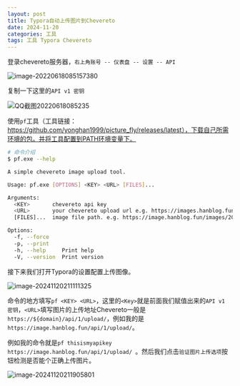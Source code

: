 ```yaml
---
layout: post
title: Typora自动上传图片到Chevereto
date: 2024-11-20
categories: 工具
tags: 工具 Typora Chevereto
---
```


登录chevereto服务器，`右上角账号 -- 仪表盘 -- 设置 -- API`

![image-20220618085157380](https://image.hanblog.fun/images/2024/11/20/3a71e2dec4f2c263db58cda6d2dcecc2.png)

复制一下这里的`API v1 密钥`

![QQ截图20220618085235](https://image.hanblog.fun/images/2024/11/20/3c9d7560e9812bb9c7d204073ccd41a6.png)

使用`pf`工具（工具链接：https://github.com/yonghan1999/picture_fly/releases/latest），下载自己所需环境的包。并将工具配置到PATH环境变量下。

~~~bash
# 命令介绍
$ pf.exe --help

A simple chevereto image upload tool.

Usage: pf.exe [OPTIONS] <KEY> <URL> [FILES]...

Arguments:
  <KEY>       chevereto api key
  <URL>       your chevereto upload url e.g. https://images.hanblog.fun/api/1/upload/
  [FILES]...  image file path. e.g. https://image.hanblog.fun/images/2024/11/20/test.jpg OR local file path

Options:
  -f, --force
  -p, --print
  -h, --help     Print help
  -V, --version  Print version
~~~

接下来我们打开Typora的设置配置上传图像。

![image-20241120211111325](https://image.hanblog.fun/images/2024/11/20/image-20241120211111325.png)

命令的地方填写`pf <KEY> <URL>`，这里的`<Key>`就是前面我们赋值出来的`API v1 密钥`，`<URL>`填写图片的上传地址Chevereto一般是` https://${domain}/api/1/upload/`，例如我的是` https://image.hanblog.fun/api/1/upload/`。

例如我的命令就是`pf thisismyapikey https://image.hanblog.fun/api/1/upload/ `。然后我们点击`验证图片上传选项`按钮检测是否能个正确上传图片。

![image-20241120211905801](https://image.hanblog.fun/images/2024/11/20/image-20241120211905801.png)



